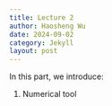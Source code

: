 ```yaml
---
title: Lecture 2
author: Haosheng Wu
date: 2024-09-02
category: Jekyll
layout: post
---
```


In this part, we introduce:

1. Numerical tool 
